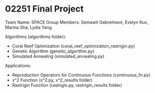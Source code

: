 # 02251 Final Project
Team Name: SPACE
Group Members: Semawit Gebrehiwot, Evelyn Kuo, Marina Sha, Lydia Yang

Algorithms (algorithms folder):
- Coral Reef Optimization (coral_reef_optimization_rastrigin.py)
- Genetic Algorithm (genetic_algorithm.py)
- Simulated Annealing (simulated_annealing.py)

Applications:
- Reproduction Operators for Continuous Functions (continuous_fn.py)
- x^2 Function (x^2.py, x^2_results folder)
- Rastrigin Function (rastrigin.py, rastrigin_results folder)